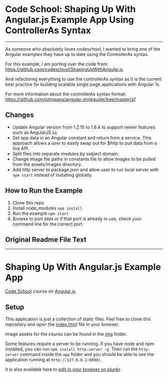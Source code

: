 # Code School: Shaping Up With Angular.js Example App Using ControllerAs Syntax
---
As someone who absolutely loves codeschool, I wanted to bring one of the Angular examples they have up to date using the ControllerAs syntax. 

For this example, I am porting over the code from: 
<https://github.com/codeschool/ShapingUpWithAngular.js>

And refactoring everything to use the controllerAs syntax as it is the current best practice for building scalable single page applications with Angular 1x.

For more information about the controllerAs syntax format:
<https://github.com/johnpapa/angular-styleguide/tree/master/a1>

## Changes
- Update Angular version from 1.2.15 to 1.6.4 to support newer features such as AngularJS `$q`
- Set app data in an Angular constant and return from a service. This approach allows a user to easily swap out for $http to pull data from a live API.
- Split files into separate modules by subject domain.
- Change image file paths in constants file to allow images to be pulled from the assets/images directory.
- Add http server to package.json and allow user to run local server with `npm start` instead of installing globally.


## How to Run the Example
1. Clone this repo
2. Install node_modules `npm install`
3. Run the example `npm start`
4. Browse to port `8080` or if that port is already in use, check your command line for the correct port.

## Original Readme File Text
---

# Shaping Up With Angular.js Example App

[Code School](http://codeschool.com/) course on [Angular.js](https://angularjs.org/).

## Setup

This application is just a collection of static files. Feel free to clone this
repository and open the [index.html](https://github.com/codeschool/ShapingUpWithAngular.js/blob/master/app/index.html) file in your browser.

Image assets for the course can be found in the [img](https://github.com/codeschool/ShapingUpWithAngular.js/tree/master/app/img) folder.

Some features require a server to be running. If you have node and npm
installed, you can run `npm install http-server -g`. Then run the `http-server`
command inside the `app` folder and you should be able to see the application
running at `http://127.0.0.1:8080/`.

It is also available here to [edit in your browser on plunkr](http://plnkr.co/edit/LXETQi?p=preview).

